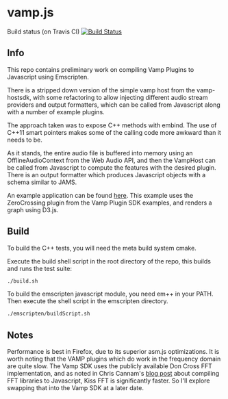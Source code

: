 # vamp.js

Build status (on Travis CI) [![Build Status](https://travis-ci.org/LucasThompson/vamp-js.svg?branch=master)](https://travis-ci.org/LucasThompson/vamp-js/)

## Info

This repo contains preliminary work on compiling Vamp Plugins to Javascript using Emscripten. 

There is a stripped down version of the simple vamp host from the vamp-hostsdk, with some refactoring to allow injecting different audio stream providers and output formatters, which can be called from Javascript along with a number of example plugins.

The approach taken was to expose C++ methods with embind. The use of C++11 smart pointers makes some of the calling code more awkward than it needs to be.

As it stands, the entire audio file is buffered into memory using an OfflineAudioContext from the Web Audio API, and then the VampHost can be called from Javascript to compute the features with the desired plugin. There is an output formatter which produces Javascript objects with a schema similar to JAMS. 

An example application can be found [here](http://lucasthompson.github.io/vamp-js/examples/web-audio/). This example uses the ZeroCrossing plugin from the Vamp Plugin SDK examples, and renders a graph using D3.js.

## Build

To build the C++ tests, you will need the meta build system cmake. 

Execute the build shell script in the root directory of the repo, this builds and runs the test suite:

```bash
./build.sh
```

To build the emscripten javascript module, you need em++ in your PATH. Then execute the shell script in the emscripten directory.

```bash
./emscripten/buildScript.sh
```

## Notes

Performance is best in Firefox, due to its superior asm.js optimizations. It is worth noting that the VAMP plugins which do work in the frequency domain are quite slow. The Vamp SDK uses the publicly available Don Cross FFT implementation, and as noted in Chris Cannam's [blog post](https://thebreakfastpost.com/2015/10/18/ffts-in-javascript/) about compiling FFT libraries to Javascript, Kiss FFT is significantly faster. So I'll explore swapping that into the Vamp SDK at a later date.
